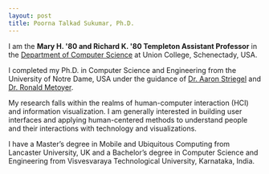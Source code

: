 ```yaml
---
layout: post
title: Poorna Talkad Sukumar, Ph.D.
---
```





I am the **Mary H. '80 and Richard K. '80 Templeton Assistant Professor** in the [Department of Computer Science](https://www.union.edu/computer-science) at Union College, Schenectady, USA. 

I completed my Ph.D. in Computer Science and Engineering from the University of Notre Dame, USA under the guidance of [Dr. Aaron Striegel](http://sites.nd.edu/aaron-striegel/) and [Dr. Ronald Metoyer](http://sites.nd.edu/ronald-metoyer/). 

My research falls within the realms of human-computer interaction (HCI) and information visualization. I am generally interested in building user interfaces and applying human-centered methods to understand people and their interactions with technology and visualizations.
            
I have a Master’s degree in Mobile and Ubiquitous Computing from Lancaster University, UK and a Bachelor’s degree in Computer Science and Engineering from Visvesvaraya Technological University, Karnataka, India.




<!-- ### Built on Poole

Poole is the Jekyll Butler, serving as an upstanding and effective foundation for Jekyll themes by [@mdo](https://twitter.com/mdo). Poole, and every theme built on it (like Hyde here) includes the following:

* Complete Jekyll setup included (layouts, config, [404](/404), [RSS feed](/atom.xml), posts, and [example page](/about))
* Mobile friendly design and development
* Easily scalable text and component sizing with `rem` units in the CSS
* Support for a wide gamut of HTML elements
* Related posts (time-based, because Jekyll) below each post
* Syntax highlighting, courtesy Pygments (the Python-based code snippet highlighter)

### Hyde features

In addition to the features of Poole, Hyde adds the following:

* Sidebar includes support for textual modules and a dynamically generated navigation with active link support
* Two orientations for content and sidebar, default (left sidebar) and [reverse](https://github.com/poole/lanyon#reverse-layout) (right sidebar), available via `<body>` classes
* [Eight optional color schemes](https://github.com/poole/hyde#themes), available via `<body>` classes

[Head to the readme](https://github.com/poole/hyde#readme) to learn more.

### Browser support

Hyde is by preference a forward-thinking project. In addition to the latest versions of Chrome, Safari (mobile and desktop), and Firefox, it is only compatible with Internet Explorer 9 and above.

### Download

Hyde is developed on and hosted with GitHub. Head to the <a href="https://github.com/poole/hyde">GitHub repository</a> for downloads, bug reports, and features requests.

Thanks! -->
